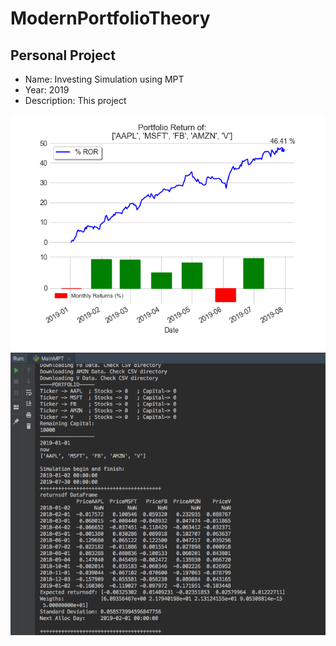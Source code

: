 # ModernPortfolioTheory

Personal Project
--------

- Name: Investing Simulation using MPT
- Year: 2019
- Description: This project 

![alt text](https://github.com/filipenovais/ModernPortfolioTheory/blob/master/PNGPortfolio.png)
![alt text](https://github.com/filipenovais/ModernPortfolioTheory/blob/master/terminalexample1.png)
